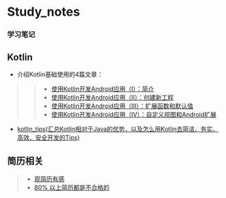 # Study_notes
### 学习笔记
## Kotlin
* 介绍Kotlin基础使用的4篇文章：  
> 
>> * [使用Kotlin开发Android应用（I）：简介](http://www.jianshu.com/p/b6a2cda2f806)  
>> * [使用Kotlin开发Android应用（II）：创建新工程](http://www.jianshu.com/p/03bba63474f7)
>> * [使用Kotlin开发Android应用（III）：扩展函数和默认值](http://www.jianshu.com/p/b0d4da2c8c5f)
>> * [使用Kotlin开发Android应用（IV）：自定义视图和Android扩展](http://www.jianshu.com/p/751b4ab19d2a)
 * [kotlin_tips(汇总Kotlin相对于Java的优势，以及怎么用Kotlin去简洁、务实、高效、安全开发的Tips)](https://github.com/heimashi/kotlin_tips)
## 简历相关
> * [观简历有感](http://www.luoxufeiyan.com/2017/03/09/resume-thoughts/)
> * [80% 以上简历都是不合格的](https://zhuanlan.zhihu.com/p/20672941)
